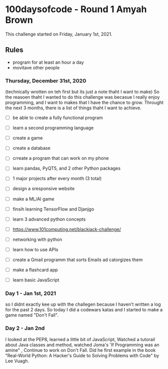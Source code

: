 # 100daysofcode - Round 1 Amyah Brown
This challenge started on Friday, January 1st, 2021.

## Rules
- program for at least an hour a day
- movitave other people 

### Thursday, December 31st, 2020 
(technically wrotten on teh first but its just a note thaht I want to make)
So the reasoen thaht I wanted to do this challenge was becasue I really enjoy programming, and I want to makes that I have the chance to grow. Throught the next 3 months, there is a list of things thaht I want to achieve.
- [ ] be able to create a fully functional program
- [ ] learn a second programming language
- [ ] create a game
- [ ] create a database
- [ ] crreate a program that can work on my phone
- [ ] learn pandas, PyQT5, and 2 other Python packages
- [ ] 1 major projects after every month (3 total)
- [ ] design a sresponsive website
- [ ] make a ML/AI game
- [ ] finsih learning TensorFlow and Djanjgo
- [ ] learn 3 advanced python concepts
- [ ] https://www.101computing.net/blackjack-challenge/
- [ ] networking with python 
- [ ] learn how to use APIs
- [ ] create a Gmail programm that sorts Emails ad catorgizes them
- [ ] make a flashcard app
- [ ] learn basic JavaScript


### Day 1 - Jan 1st,  2021
so I didnt exactly kee up with the challegen because I haven't written a log for the past 2 days. So today I did a codewars katas and I started to make a game named "Don't Fall".

### Day 2 - Jan 2nd
I looked at the PEP8, learned a little bit of JavaScript, Watched a tutorail about Java classes and method, watched Joma's 'If Programming was an amine" , Continue to work on Don't Fall. Did he first example in the book "Real-World Python: A Hacker's Guide to Solving Problems with Code" by Lee Vuagh.
